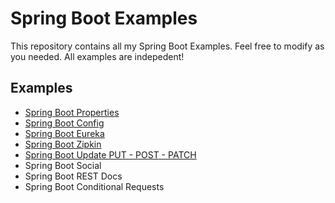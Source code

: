 # Spring Boot Examples
This repository contains all my Spring Boot Examples. 
Feel free to modify as you needed.
All examples are indepedent!

## Examples

* [Spring Boot Properties](https://github.com/kchrusciel/Spring-Boot-Examples/tree/master/spring-boot-properties-example)
* [Spring Boot Config](https://github.com/kchrusciel/Spring-Boot-Examples/tree/master/spring-boot-config-example)
* [Spring Boot Eureka](https://github.com/kchrusciel/Spring-Boot-Examples/tree/master/spring-boot-eureka-example)
* [Spring Boot Zipkin](https://github.com/kchrusciel/Spring-Boot-Examples/tree/master/spring-boot-zipkin-example)
* [Spring Boot Update PUT - POST - PATCH](https://github.com/kchrusciel/Spring-Boot-Examples/tree/master/spring-boot-update-example)
* Spring Boot Social
* Spring Boot REST Docs
* Spring Boot Conditional Requests
